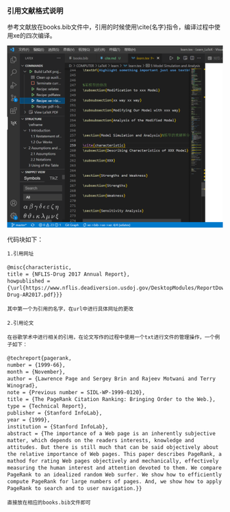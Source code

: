 ### 引用文献格式说明
参考文献放在books.bib文件中，引用的时候使用\cite{名字}指令，编译过程中使用xe的四次编译。

![jietu](./assert/1.png)

代码块如下：

    1.引用网址
    
    @misc{characteristic,
	title = {NFLIS-Drug 2017 Annual Report},
	howpublished = {\url{https://www.nflis.deadiversion.usdoj.gov/DesktopModules/ReportDownloads/Reports/NFLIS-Drug-AR2017.pdf}}}

    其中第一个为引用的名字，在url中进行具体网址的更改

    2.引用论文

    在谷歌学术中进行相关的引用，在论文写作的过程中使用一个txt进行文件的管理操作，一个例子如下：

    @techreport{pagerank,
	number = {1999-66},
	month = {November},
	author = {Lawrence Page and Sergey Brin and Rajeev Motwani and Terry Winograd},
	note = {Previous number = SIDL-WP-1999-0120},
	title = {The PageRank Citation Ranking: Bringing Order to the Web.},
	type = {Technical Report},
	publisher = {Stanford InfoLab},
	year = {1999},
	institution = {Stanford InfoLab},
	abstract = {The importance of a Web page is an inherently subjective matter, which depends on the readers interests, knowledge and attitudes. But there is still much that can be said objectively about the relative importance of Web pages. This paper describes PageRank, a mathod for rating Web pages objectively and mechanically, effectively measuring the human interest and attention devoted to them. We compare PageRank to an idealized random Web surfer. We show how to efficiently compute PageRank for large numbers of pages. And, we show how to apply PageRank to search and to user navigation.}}

    直接放在相应的books.bib文件即可
    